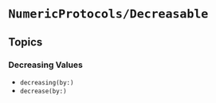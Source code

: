 # ``NumericProtocols/Decreasable``

## Topics

### Decreasing Values

- ``decreasing(by:)``
- ``decrease(by:)``
